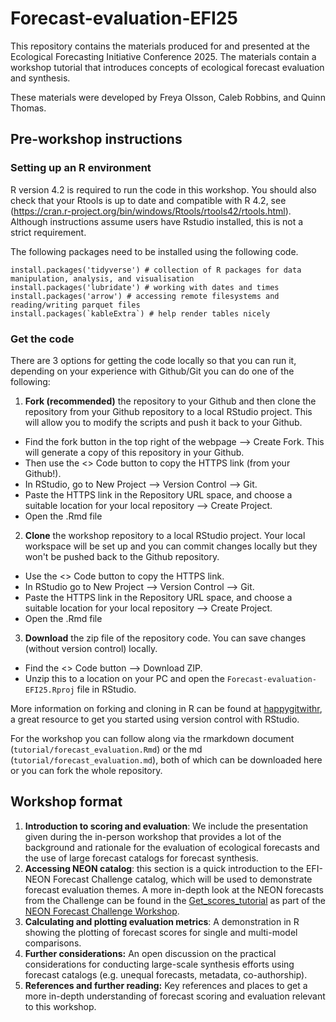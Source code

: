 # Forecast-evaluation-EFI25

This repository contains the materials produced for and presented at the Ecological Forecasting Initiative Conference 2025. The materials contain a workshop tutorial that introduces concepts of ecological forecast evaluation and synthesis.

These materials were developed by Freya Olsson, Caleb Robbins, and Quinn Thomas.

## Pre-workshop instructions

### Setting up an R environment

R version 4.2 is required to run the code in this workshop. You should also check that your Rtools is up to date and compatible with R 4.2, see (<https://cran.r-project.org/bin/windows/Rtools/rtools42/rtools.html>). Although instructions assume users have Rstudio installed, this is not a strict requirement.

The following packages need to be installed using the following code.

```{r}
install.packages('tidyverse') # collection of R packages for data manipulation, analysis, and visualisation
install.packages('lubridate') # working with dates and times
install.packages('arrow') # accessing remote filesystems and reading/writing parquet files
install.packages(`kableExtra`) # help render tables nicely
```

### Get the code

There are 3 options for getting the code locally so that you can run it, depending on your experience with Github/Git you can do one of the following:

1.  **Fork (recommended)** the repository to your Github and then clone the repository from your Github repository to a local RStudio project. This will allow you to modify the scripts and push it back to your Github.

-   Find the fork button in the top right of the webpage --\> Create Fork. This will generate a copy of this repository in your Github.
-   Then use the \<\> Code button to copy the HTTPS link (from your Github!).
-   In RStudio, go to New Project --\> Version Control --\> Git.
-   Paste the HTTPS link in the Repository URL space, and choose a suitable location for your local repository --\> Create Project.
-   Open the .Rmd file

2.  **Clone** the workshop repository to a local RStudio project. Your local workspace will be set up and you can commit changes locally but they won't be pushed back to the Github repository.

-   Use the \<\> Code button to copy the HTTPS link.
-   In RStudio go to New Project --\> Version Control --\> Git.
-   Paste the HTTPS link in the Repository URL space, and choose a suitable location for your local repository --\> Create Project.
-   Open the .Rmd file

3.  **Download** the zip file of the repository code. You can save changes (without version control) locally.

-   Find the \<\> Code button --\> Download ZIP.
-   Unzip this to a location on your PC and open the `Forecast-evaluation-EFI25.Rproj` file in RStudio.

More information on forking and cloning in R can be found at [happygitwithr](https://happygitwithr.com/fork-and-clone.html), a great resource to get you started using version control with RStudio.

For the workshop you can follow along via the rmarkdown document (`tutorial/forecast_evaluation.Rmd`) or the md (`tutorial/forecast_evaluation.md`), both of which can be downloaded here or you can fork the whole repository.

## Workshop format

1.  **Introduction to scoring and evaluation**: We include the presentation given during the in-person workshop that provides a lot of the background and rationale for the evaluation of ecological forecasts and the use of large forecast catalogs for forecast synthesis.
2.  **Accessing NEON catalog**: this section is a quick introduction to the EFI-NEON Forecast Challenge catalog, which will be used to demonstrate forecast evaluation themes. A more in-depth look at the NEON forecasts from the Challenge can be found in the [Get_scores_tutorial](https://github.com/eco4cast/NEON-forecast-challenge-workshop/tree/main/Analyse_scores) as part of the [NEON Forecast Challenge Workshop](https://github.com/eco4cast/NEON-forecast-challenge-workshop/tree/main).
3.   **Calculating and plotting evaluation metrics**: A demonstration in R showing the plotting of forecast scores for single and multi-model comparisons.
4.  **Further considerations:** An open discussion on the practical considerations for conducting large-scale synthesis efforts using forecast catalogs (e.g. unequal forecasts, metadata, co-authorship).
5.  **References and further reading:** Key references and places to get a more in-depth understanding of forecast scoring and evaluation relevant to this workshop. 
